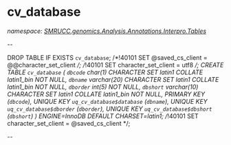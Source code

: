 ﻿# cv_database
_namespace: [SMRUCC.genomics.Analysis.Annotations.Interpro.Tables](./index.md)_

--
 
 DROP TABLE IF EXISTS `cv_database`;
 /*!40101 SET @saved_cs_client = @@character_set_client */;
 /*!40101 SET character_set_client = utf8 */;
 CREATE TABLE `cv_database` (
 `dbcode` char(1) CHARACTER SET latin1 COLLATE latin1_bin NOT NULL,
 `dbname` varchar(20) CHARACTER SET latin1 COLLATE latin1_bin NOT NULL,
 `dborder` int(5) NOT NULL,
 `dbshort` varchar(10) CHARACTER SET latin1 COLLATE latin1_bin NOT NULL,
 PRIMARY KEY (`dbcode`),
 UNIQUE KEY `uq_cv_database$database` (`dbname`),
 UNIQUE KEY `uq_cv_database$dborder` (`dborder`),
 UNIQUE KEY `uq_cv_database$dbshort` (`dbshort`)
 ) ENGINE=InnoDB DEFAULT CHARSET=latin1;
 /*!40101 SET character_set_client = @saved_cs_client */;
 
 --




